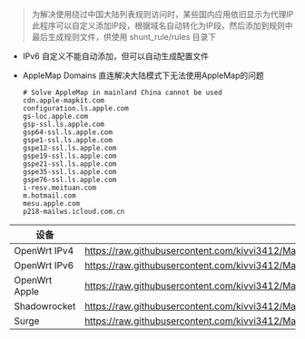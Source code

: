 >为解决使用绕过中国大陆列表规则访问时，某些国内应用依旧显示为代理IP  
>此程序可以自定义添加IP段，根据域名自动转化为IP段，然后添加到规则中  
>最后生成规则文件，供使用 shunt_rule/rules 目录下  
>
-  IPv6 自定义不能自动添加，但可以自动生成配置文件
-  AppleMap Domains 直连解决大陆模式下无法使用AppleMap的问题

    ```text
   # Solve AppleMap in mainland China cannot be used
    cdn.apple-mapkit.com
    configuration.ls.apple.com
    gs-loc.apple.com
    gsp-ssl.ls.apple.com
    gsp64-ssl.ls.apple.com
    gspe1-ssl.ls.apple.com
    gspe12-ssl.ls.apple.com
    gspe19-ssl.ls.apple.com
    gspe21-ssl.ls.apple.com
    gspe35-ssl.ls.apple.com
    gspe76-ssl.ls.apple.com
    i-resv.meituan.com
    m.hotmail.com
    mesu.apple.com
    p218-mailws.icloud.com.cn
    ```

| 设备            | Link                                                                                                              |
|---------------|-------------------------------------------------------------------------------------------------------------------|
| OpenWrt IPv4  | https://raw.githubusercontent.com/kivvi3412/Mainland_China_Rules_List/main/shunt_rule/rules/openwrt_ipv4.txt      |
| OpenWrt IPv6  | https://raw.githubusercontent.com/kivvi3412/Mainland_China_Rules_List/main/shunt_rule/rules/openwrt_ipv6.txt      |
| OpenWrt Apple | https://raw.githubusercontent.com/kivvi3412/Mainland_China_Rules_List/main/shunt_rule/rules/apple.china.conf      |
| Shadowrocket  | https://raw.githubusercontent.com/kivvi3412/Mainland_China_Rules_List/main/shunt_rule/rules/shadowrocket_mix.conf |
| Surge         | https://raw.githubusercontent.com/kivvi3412/Mainland_China_Rules_List/main/shunt_rule/rules/surge_mix.txt         |